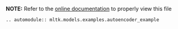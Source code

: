 __NOTE:__ Refer to the [online documentation](https://siliconlabs.github.io/mltk) to properly view this file
```{eval-rst}
.. automodule:: mltk.models.examples.autoencoder_example
```